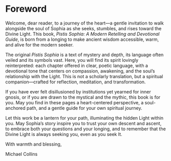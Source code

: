 # Foreword

Welcome, dear reader, to a journey of the heart—a gentle invitation to walk alongside the soul of Sophia as she seeks, stumbles, and rises toward the Divine Light. This book, *Pistis Sophia: A Modern Retelling and Devotional Guide*, is born from a longing to make ancient wisdom accessible, warm, and alive for the modern seeker.

The original *Pistis Sophia* is a text of mystery and depth, its language often veiled and its symbols vast. Here, you will find its spirit lovingly reinterpreted: each chapter offered in clear, poetic language, with a devotional tone that centers on compassion, awakening, and the soul’s relationship with the Light. This is not a scholarly translation, but a spiritual companion—crafted for reflection, meditation, and transformation.

If you have ever felt disillusioned by institutions yet yearned for inner gnosis, or if you are drawn to the mystical and the mythic, this book is for you. May you find in these pages a heart-centered perspective, a soul-anchored path, and a gentle guide for your own spiritual journey.

Let this work be a lantern for your path, illuminating the hidden Light within you. May Sophia’s story inspire you to trust your own descent and ascent, to embrace both your questions and your longing, and to remember that the Divine Light is always seeking you, even as you seek It.

With warmth and blessing,

Michael Collins
